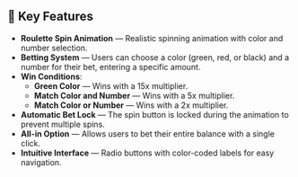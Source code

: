 ## 📱 Key Features

- **Roulette Spin Animation** — Realistic spinning animation with color and number selection.
- **Betting System** — Users can choose a color (green, red, or black) and a number for their bet, entering a specific amount.
- **Win Conditions**:
  - **Green Color** — Wins with a 15x multiplier.
  - **Match Color and Number** — Wins with a 5x multiplier.
  - **Match Color or Number** — Wins with a 2x multiplier.
- **Automatic Bet Lock** — The spin button is locked during the animation to prevent multiple spins.
- **All-in Option** — Allows users to bet their entire balance with a single click.
- **Intuitive Interface** — Radio buttons with color-coded labels for easy navigation.
